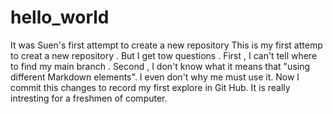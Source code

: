 # hello_world
It was Suen's first attempt to create a new repository
This is my first attemp to creat a new repository .
But I get tow questions .
First , I can't tell where to find my main branch .
Second , I don't know what it means that "using different Markdown elements".
I even don't why me must use it.
Now I commit this changes to record my first explore in Git Hub.
It is really intresting for a freshmen of computer.
